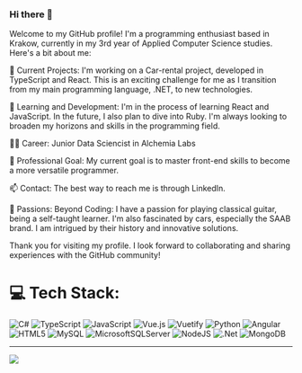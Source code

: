 ### Hi there 👋
Welcome to my GitHub profile! I'm a programming enthusiast based in Krakow, currently in my 3rd year of Applied Computer Science studies. Here's a bit about me:

🔭 Current Projects: I'm working on a Car-rental project, developed in TypeScript and React. This is an exciting challenge for me as I transition from my main programming language, .NET, to new technologies.

🌱 Learning and Development: I'm in the process of learning React and JavaScript. In the future, I also plan to dive into Ruby. I'm always looking to broaden my horizons and skills in the programming field.

👨‍💻 Career: Junior Data Sciencist in Alchemia Labs

🚀 Professional Goal: My current goal is to master front-end skills to become a more versatile programmer.

📫 Contact: The best way to reach me is through LinkedIn. 

🎸 Passions: Beyond Coding: I have a passion for playing classical guitar, being a self-taught learner. I'm also fascinated by cars, especially the SAAB brand. I am intrigued by their history and innovative solutions.

Thank you for visiting my profile. I look forward to collaborating and sharing experiences with the GitHub community!

# 💻 Tech Stack:
![C#](https://img.shields.io/badge/c%23-%23239120.svg?style=for-the-badge&logo=csharp&logoColor=white) ![TypeScript](https://img.shields.io/badge/typescript-%23007ACC.svg?style=for-the-badge&logo=typescript&logoColor=white) ![JavaScript](https://img.shields.io/badge/javascript-%23323330.svg?style=for-the-badge&logo=javascript&logoColor=%23F7DF1E) ![Vue.js](https://img.shields.io/badge/vue.js-%2335495e.svg?style=for-the-badge&logo=vuedotjs&logoColor=%234FC08D) ![Vuetify](https://img.shields.io/badge/Vuetify-1867C0?style=for-the-badge&logo=vuetify&logoColor=AEDDFF) ![Python](https://img.shields.io/badge/python-3670A0?style=for-the-badge&logo=python&logoColor=ffdd54) ![Angular](https://img.shields.io/badge/angular-%23DD0031.svg?style=for-the-badge&logo=angular&logoColor=white) ![HTML5](https://img.shields.io/badge/html5-%23E34F26.svg?style=for-the-badge&logo=html5&logoColor=white) ![MySQL](https://img.shields.io/badge/mysql-4479A1.svg?style=for-the-badge&logo=mysql&logoColor=white) ![MicrosoftSQLServer](https://img.shields.io/badge/Microsoft%20SQL%20Server-CC2927?style=for-the-badge&logo=microsoft%20sql%20server&logoColor=white) ![NodeJS](https://img.shields.io/badge/node.js-6DA55F?style=for-the-badge&logo=node.js&logoColor=white) ![.Net](https://img.shields.io/badge/.NET-5C2D91?style=for-the-badge&logo=.net&logoColor=white) ![MongoDB](https://img.shields.io/badge/MongoDB-%234ea94b.svg?style=for-the-badge&logo=mongodb&logoColor=white)


---
[![](https://visitcount.itsvg.in/api?id=Dratatus&icon=0&color=0)](https://visitcount.itsvg.in)

<!-- Proudly created with GPRM ( https://gprm.itsvg.in ) -->
